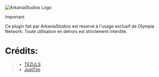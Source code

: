 ![ArkaniaStudios Logo](https://cdn.discordapp.com/attachments/1058448782481690714/1233888565218246776/arkaniatypo.png?ex=662ebbc6&is=662d6a46&hm=49b5e58f25d0508348870f67d3659fb4dde83669fd54d4ea5974af24d3df0d2b&)
> [!IMPORTANT]
> Ce plugin fait par ArkaniaStudios est réservé à l'usage exclusif de Olympia Network. Toute utilisation en dehors est strictement interdite.

# Crédits:
> - [TEZULS](https://github.com/TEZULS)
> - [JustTim](https://github.com/JustTimmm)
 
